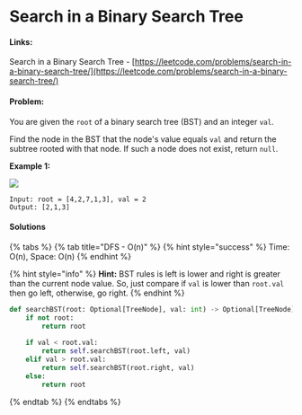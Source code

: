 # Search in a Binary Search Tree

#### Links:

Search in a Binary Search Tree - [https://leetcode.com/problems/search-in-a-binary-search-tree/](https://leetcode.com/problems/search-in-a-binary-search-tree/)

#### Problem:

You are given the `root` of a binary search tree (BST) and an integer `val`.

Find the node in the BST that the node's value equals `val` and return the subtree rooted with that node. If such a node does not exist, return `null`.

**Example 1:**

![](https://assets.leetcode.com/uploads/2021/01/12/tree1.jpg)

```
Input: root = [4,2,7,1,3], val = 2
Output: [2,1,3]
```

#### Solutions

{% tabs %}
{% tab title="DFS - O(n)" %}
{% hint style="success" %}
Time: O(n), Space: O(n)
{% endhint %}

{% hint style="info" %}
**Hint:** BST rules is left is lower and right is greater than the current node value. So, just compare if `val` is lower than `root.val` then go left, otherwise, go right.
{% endhint %}

```python
def searchBST(root: Optional[TreeNode], val: int) -> Optional[TreeNode]:
    if not root:
        return root
    
    if val < root.val:
        return self.searchBST(root.left, val)
    elif val > root.val:
        return self.searchBST(root.right, val)
    else:
        return root
```
{% endtab %}
{% endtabs %}

